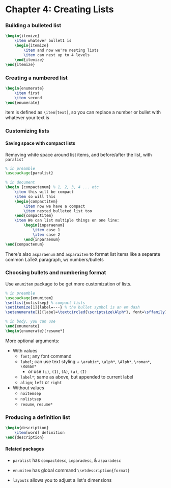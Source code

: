 # Chapter 4: Creating Lists

### Building a bulleted list

```latex
\begin{itemize}
    \item whatever bullet1 is
    \begin{itemize}
        \item and now we're nesting lists
        \item can nest up to 4 levels
    \end{itemize}
\end{itemize}
```

### Creating a numbered list

```latex
\begin{enumerate}
    \item first
    \item second
\end{enumerate}
```

item is defined as `\item[text]`, so you can replace a number or bullet with whatever your text is


### Customizing lists

#### Saving space with compact lists

Removing white space around list items, and before/after the list, with `paralist`

```latex
% in preamble
\usepackage{paralist}

% in document
\begin {compactenum} % 1, 2, 3, 4 ... etc
    \item this will be compact
    \item so will this
    \begin{compactitem}
        \item now we have a compact
        \item nested bulleted list too
    \end{compactitem}
    \item We can list multiple things on one line:
        \begin{inparaenum}
            \item case 1
            \item case 2
        \end{inparaenum}
\end{compactenum}
```

There's also `asparaenum` and `asparaitem` to format list items like a separate common LaTeX paragraph, w/ numbers/bullets


### Choosing bullets and numbering format

Use `enumitem` package to be get more customization of lists.

```latex
% in preamble
\usepackage{enumitem}
\setlist{nolistsep} % compact lists
\setitemize[1]{label=---} % the bullet symbol is an em dash
\setenumerate[1]{label=\textcircled{\scriptsize\Alph*}, font=\sffamily}  % creates a circled letter for bullets

% in body, you can use
\end{enumerate}
\begin{enumerate}[resume*]
```

More optional arguments:

* With values
    - `font`; any font command
    - `label`; can use text styling + `\arabic*`, `\alph*`, `\Alph*`, `\roman*`, `\Roman*`
        + or use `(i)`, `(1)`, `(A)`, `(a)`, `(I)`
    - `label*`; same as above, but appended to current label
    - `align`; `left` or `right`
* Without values
    - `noitemsep`
    - `nolistsep`
    - `resume`, `resume*`


### Producing a definition list

```latex
\begin{description}
    \item[word] definition
\end{description}
```


#### Related packages

* `paralist` has `compactdesc`, `inparadesc`, & `asparadesc`

* `enumitem` has global command `\setdescription{format}`

* `layouts` allows you to adjust a list's dimensions

